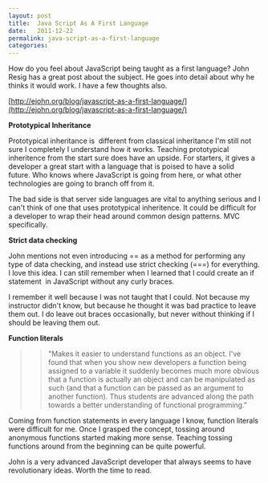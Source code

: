 ```yaml
---
layout: post
title:  Java Script As A First Language
date:   2011-12-22
permalink: java-script-as-a-first-language
categories:
---
```


How do you feel about JavaScript being taught as a first language? John Resig has a great post about the subject. He goes into detail about why he thinks it would work. I have a few thoughts also.

[http://ejohn.org/blog/javascript-as-a-first-language/](http://ejohn.org/blog/javascript-as-a-first-language/)

**Prototypical Inheritance**

Prototypical inheritance is  different from classical inheritance I'm still not sure I completely I understand how it works. Teaching prototypical inheritence from the start sure does have an upside. For starters, it gives a developer a great start with a language that is poised to have a solid future. Who knows where JavaScript is going from here, or what other technologies are going to branch off from it.

The bad side is that server side languages are vital to anything serious and I can't think of one that uses prototypical inheritence. It could be difficult for a developer to wrap their head around common design patterns. MVC specifically.

**Strict data checking**

John mentions not even introducing == as a method for performing any type of data checking, and instead use strict checking (===) for everything. I love this idea. I can still remember when I learned that I could create an if statement  in JavaScript without any curly braces. 

I remember it well because I was not taught that I could. Not because my instructor didn't know, but because he thought it was bad practice to leave them out. I do leave out braces occasionally, but never without thinking if I should be leaving them out.

**Function literals**

>>"Makes it easier to understand functions as an object. I've found that when you show new developers a function being assigned to a variable it suddenly becomes much more obvious that a function is actually an object and can be manipulated as such (and that a function can be passed as an argument to another function). Thus students are advanced along the path towards a better understanding of functional programming."

Coming from function statements in every language I know, function literals were difficult for me. Once I grasped the concept, tossing around anonymous functions started making more sense. Teaching tossing functions around from the beginning can be quite powerful.

John is a very advanced JavaScript developer that always seems to have revolutionary ideas. Worth the time to read.
